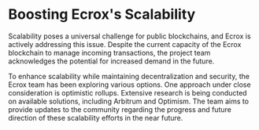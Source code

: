 # Boosting Ecrox's Scalability

Scalability poses a universal challenge for public blockchains, and Ecrox is actively addressing this issue. Despite the current capacity of the Ecrox blockchain to manage incoming transactions, the project team acknowledges the potential for increased demand in the future.

To enhance scalability while maintaining decentralization and security, the Ecrox team has been exploring various options. One approach under close consideration is optimistic rollups. Extensive research is being conducted on available solutions, including Arbitrum and Optimism. The team aims to provide updates to the community regarding the progress and future direction of these scalability efforts in the near future.

